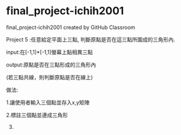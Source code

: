 # final_project-ichih2001
final_project-ichih2001 created by GitHub Classroom

Project 5 :任意給定平面上三點, 判斷原點是否在這三點所圍成的三角形內.

input:在[-1,1]*[-1,1]螢幕上點相異三點

output:原點是否在三點形成的三角形內

(若三點共線，則判斷原點是否在線上)

做法:

1.讓使用者輸入三個點並存入x,y矩陣

2.標註三個點並連成三角形

3.
